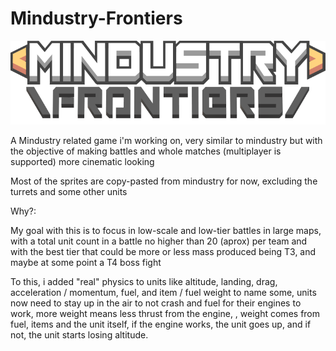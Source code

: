 # Mindustry-Frontiers
![logo](Assets/Resources/Sprites/UI/logo.png)

A Mindustry related game i'm working on, very similar to mindustry but with the objective of making battles and whole matches (multiplayer is supported) more cinematic looking

Most of the sprites are copy-pasted from mindustry for now, excluding the turrets and some other units


Why?:

My goal with this is to focus in low-scale and low-tier battles in large maps, with a total unit count in a battle no higher than 20 (aprox) per team and with the best tier that could be 
more or less mass produced being T3, and maybe at some point a T4 boss fight

To this, i added "real" physics to units like altitude, landing, drag, acceleration / momentum, fuel, and item / fuel weight to name some, units now need to stay up in the air to not crash and fuel for their engines to work, more weight means less thrust from the engine, 
, weight comes from fuel, items and the unit itself, if the engine works, the unit goes up, and if not, the unit starts losing altitude.
